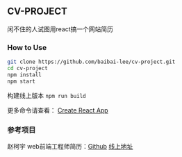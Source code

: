 ## CV-PROJECT

闲不住的人试图用react搞一个网站简历

### How to Use

```bash
git clone https://github.com/baibai-lee/cv-project.git
cd cv-project
npm install
npm start
```

构建线上版本 `npm run build` 

更多命令请查看： [Create React App](https://github.com/facebook/create-react-app)

### 参考项目

赵柯宇 web前端工程师简历：[Github]( https://github.com/zhaoky/flqin/) [线上地址](https://www.flqin.com/)

